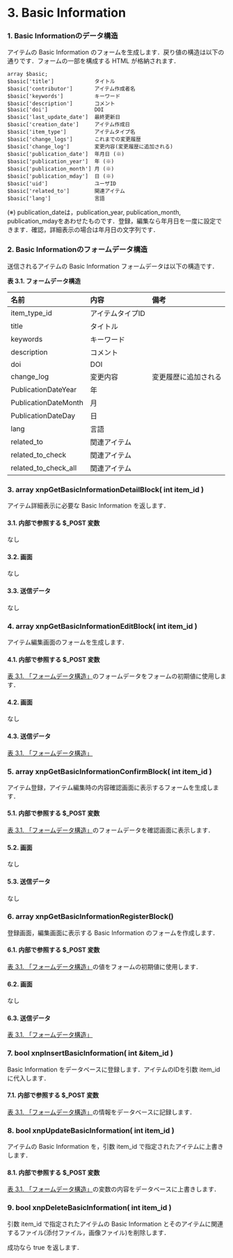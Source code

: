 # 3. Basic Information

### 1. Basic Informationのデータ構造

アイテムの Basic Information のフォームを生成します．戻り値の構造は以下の通りです．フォームの一部を構成する HTML が格納されます．

```text
array $basic;
$basic['title']             タイトル
$basic['contributor']       アイテム作成者名
$basic['keywords']          キーワード
$basic['description']       コメント
$basic['doi']               DOI
$basic['last_update_date']  最終更新日
$basic['creation_date']     アイテム作成日
$basic['item_type']         アイテムタイプ名
$basic['change_logs']       これまでの変更履歴
$basic['change_log']        変更内容(変更履歴に追加される)
$basic['publication_date']  年月日 (※)
$basic['publication_year']  年 (※)
$basic['publication_month'] 月 (※)
$basic['publication_mday']  日 (※)
$basic['uid']               ユーザID
$basic['related_to']        関連アイテム
$basic['lang']              言語 
```

\(※\) publication\_dateは，publication\_year, publication\_month, publication\_mdayをあわせたものです．登録，編集なら年月日を一度に設定できます．確認，詳細表示の場合は年月日の文字列です．

### 2. Basic Informationのフォームデータ構造

送信されるアイテムの Basic Information フォームデータは以下の構造です．

**表 3.1. フォームデータ構造**

| 名前 | 内容 | 備考 |
| :--- | :--- | :--- |
| item\_type\_id | アイテムタイプID |  |
| title | タイトル |  |
| keywords | キーワード |  |
| description | コメント |  |
| doi | DOI |  |
| change\_log | 変更内容 | 変更履歴に追加される |
| PublicationDateYear | 年 |  |
| PublicationDateMonth | 月 |  |
| PublicationDateDay | 日 |  |
| lang | 言語 |  |
| related\_to | 関連アイテム |  |
| related\_to\_check | 関連アイテム |  |
| related\_to\_check\_all | 関連アイテム |  |

### 3. array xnpGetBasicInformationDetailBlock\( int item\_id \)

アイテム詳細表示に必要な Basic Information を返します．

#### 3.1. 内部で参照する $\_POST 変数

なし

#### 3.2. 画面

なし

#### 3.3. 送信データ

なし

### 4. array xnpGetBasicInformationEditBlock\( int item\_id \)

アイテム編集画面のフォームを生成します．

#### 4.1. 内部で参照する $\_POST 変数

[表 3.1. 「フォームデータ構造」](https://xoonips.osdn.jp/manuals/commonlib-340/basicinfo.html#table.basicinfo.formdatastructure)のフォームデータをフォームの初期値に使用します．

#### 4.2. 画面

なし

#### 4.3. 送信データ

[表 3.1. 「フォームデータ構造」](https://xoonips.osdn.jp/manuals/commonlib-340/basicinfo.html#table.basicinfo.formdatastructure)

### 5. array xnpGetBasicInformationConfirmBlock\( int item\_id \)

アイテム登録，アイテム編集時の内容確認画面に表示するフォームを生成します．

#### 5.1. 内部で参照する $\_POST 変数

[表 3.1. 「フォームデータ構造」](https://xoonips.osdn.jp/manuals/commonlib-340/basicinfo.html#table.basicinfo.formdatastructure)のフォームデータを確認画面に表示します．

#### 5.2. 画面

なし

#### 5.3. 送信データ

なし

### 6. array xnpGetBasicInformationRegisterBlock\(\)

登録画面，編集画面に表示する Basic Information のフォームを作成します．

#### 6.1. 内部で参照する $\_POST 変数

[表 3.1. 「フォームデータ構造」](https://xoonips.osdn.jp/manuals/commonlib-340/basicinfo.html#table.basicinfo.formdatastructure)の値をフォームの初期値に使用します．

#### 6.2. 画面

なし

#### 6.3. 送信データ

[表 3.1. 「フォームデータ構造」](https://xoonips.osdn.jp/manuals/commonlib-340/basicinfo.html#table.basicinfo.formdatastructure)

### 7. bool xnpInsertBasicInformation\( int &item\_id \)

Basic Information をデータベースに登録します．アイテムのIDを引数 item\_id に代入します．

#### 7.1. 内部で参照する $\_POST 変数

[表 3.1. 「フォームデータ構造」](https://xoonips.osdn.jp/manuals/commonlib-340/basicinfo.html#table.basicinfo.formdatastructure)の情報をデータベースに記録します．

### 8. bool xnpUpdateBasicInformation\( int item\_id \)

アイテムの Basic Information を，引数 item\_id で指定されたアイテムに上書きします．

#### 8.1. 内部で参照する $\_POST 変数

[表 3.1. 「フォームデータ構造」](https://xoonips.osdn.jp/manuals/commonlib-340/basicinfo.html#table.basicinfo.formdatastructure)の変数の内容をデータベースに上書きします．

### 9. bool xnpDeleteBasicInformation\( int item\_id \)

引数 item\_id で指定されたアイテムの Basic Information とそのアイテムに関連するファイル\(添付ファイル，画像ファイル\)を削除します．

成功なら true を返します．

